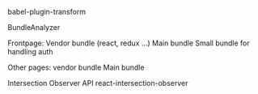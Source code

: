 babel-plugin-transform

BundleAnalyzer

Frontpage:
Vendor bundle (react, redux ...)
Main bundle 
Small bundle for handling auth

Other pages:
vendor bundle
Main bundle

Intersection Observer API
react-intersection-observer

